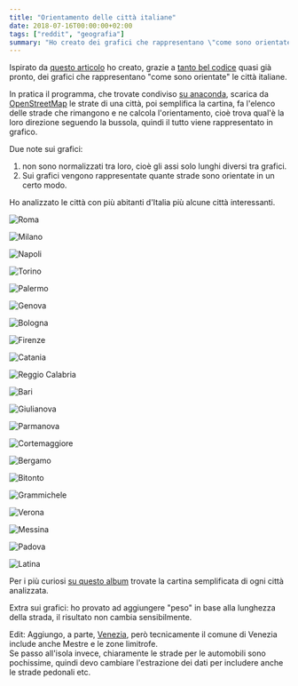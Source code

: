 ```yaml
---
title: "Orientamento delle città italiane"
date: 2018-07-16T00:00:00+02:00
tags: ["reddit", "geografia"]
summary: "Ho creato dei grafici che rappresentano \"come sono orientate\" le città italiane."
---
```


Ispirato da [questo articolo](http://geoffboeing.com/2018/07/city-street-orientations-world/) 
ho creato, grazie a
[tanto bel codice](https://github.com/gboeing/osmnx-examples/blob/master/notebooks/17-street-network-orientations.ipynb)
quasi già pronto,
dei grafici che rappresentano "come sono orientate" le città italiane.

In pratica il programma,
che trovate condiviso [su anaconda](https://notebooks.anaconda.org/timendum/street-network-orientations),
scarica da [OpenStreetMap](http://openstreetmap.org/)
le strate di una città,
poi semplifica la cartina,
fa l'elenco delle strade che rimangono
e ne calcola l'orientamento,
cioè trova qual'è la loro direzione seguendo la bussola,
quindi il tutto viene rappresentato in grafico.

Due note sui grafici:

1. non sono normalizzati tra loro,
cioè gli assi solo lunghi diversi tra grafici.
1. Sui grafici vengono rappresentate
quante strade sono orientate in un certo modo.

Ho analizzato le città con più abitanti d'Italia più alcune città interessanti.

![Roma](PllPntU.png)

![Milano](HmsZR4J.png)

![Napoli](Lzsm9CV.png)

![Torino](jzuPoug.png)

![Palermo](u6dQozd.png)

![Genova](JpX9Ehy.png)

![Bologna](yBsGGlW.png)

![Firenze](MP1RZaW.png)

![Catania](cZPT77g.png)

![Reggio Calabria](YDaLddB.png)

![Bari](YjLijPy.png)

![Giulianova](cQGwCwE.png)

![Parmanova](iChp2xi.png)

![Cortemaggiore](pd4CVCh.png)

![Bergamo](h6MOs07.png)

![Bitonto](jCx4dNu.png)

![Grammichele](YSRFVZD.png)

![Verona](FYJOW85.png)

![Messina](ImyAL6l.png)

![Padova](9yXfgio.png)

![Latina](r5xZXB1.png)


Per i più curiosi
[su questo album](https://imgur.com/a/EBYIOIG)
trovate la cartina semplificata di ogni città analizzata.

Extra sui grafici:
ho provato ad aggiungere "peso" in base alla lunghezza della strada,
il risultato non cambia sensibilmente.

Edit: Aggiungo, a parte, [Venezia](https://imgur.com/a/s5s4fZR), però tecnicamente il comune di Venezia include anche Mestre e le zone limitrofe.  
Se passo all'isola invece, chiaramente le strade per le automobili sono pochissime, quindi devo cambiare l'estrazione dei dati per includere anche le strade pedonali etc.
